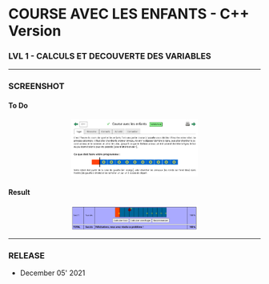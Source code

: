 # COURSE AVEC LES ENFANTS - C++ Version
### LVL 1 - CALCULS ET DECOUVERTE DES VARIABLES


---
### **SCREENSHOT**

#### To Do
<div align="center">
    <img
        src="https://github.com/Ayckinn/CPP/blob/main/FRANCE_IOI/LEVEL_01/3_Calculs_et_variables/11_course_enfants/todo.png"
        alt="DEMO"
        style="width:50%">
</div>

#### Result
<div align="center">
    <img
        src="https://github.com/Ayckinn/CPP/blob/main/FRANCE_IOI/LEVEL_01/3_Calculs_et_variables/11_course_enfants/result.png"
        alt="DEMO"
        style="width:50%">
</div>

---
### **RELEASE**

- December 05' 2021